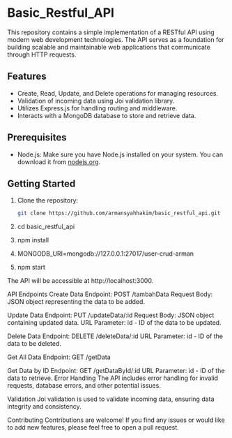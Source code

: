 # Basic_Restful_API
This repository contains a simple implementation of a RESTful API using modern web development technologies. The API serves as a foundation for building scalable and maintainable web applications that communicate through HTTP requests.
## Features

- Create, Read, Update, and Delete operations for managing resources.
- Validation of incoming data using Joi validation library.
- Utilizes Express.js for handling routing and middleware.
- Interacts with a MongoDB database to store and retrieve data.

## Prerequisites

- Node.js: Make sure you have Node.js installed on your system. You can download it from [nodejs.org](https://nodejs.org/).

## Getting Started

1. Clone the repository:

   ```bash
   git clone https://github.com/armansyahhakim/basic_restful_api.git

2. cd basic_restful_api

3. npm install
4. MONGODB_URI=mongodb://127.0.0.1:27017/user-crud-arman
5. npm start

The API will be accessible at http://localhost:3000.

API Endpoints
Create Data
Endpoint: POST /tambahData
Request Body: JSON object representing the data to be added.

Update Data
Endpoint: PUT /updateData/:id
Request Body: JSON object containing updated data.
URL Parameter: id - ID of the data to be updated.

Delete Data
Endpoint: DELETE /deleteData/:id
URL Parameter: id - ID of the data to be deleted.

Get All Data
Endpoint: GET /getData

Get Data by ID
Endpoint: GET /getDataById/:id
URL Parameter: id - ID of the data to retrieve.
Error Handling
The API includes error handling for invalid requests, database errors, and other potential issues.

Validation
Joi validation is used to validate incoming data, ensuring data integrity and consistency.

Contributing
Contributions are welcome! If you find any issues or would like to add new features, please feel free to open a pull request.

